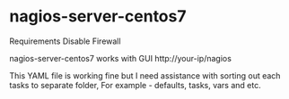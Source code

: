 # nagios-server-centos7

Requirements Disable Firewall

nagios-server-centos7 works with GUI       http://your-ip/nagios

This YAML file is working fine but I need assistance with sorting out each tasks to separate folder, 
For example - defaults, tasks, vars and etc.
